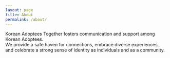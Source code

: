 ```yaml
---
layout: page
title: About
permalink: /about/
---
```

Korean Adoptees Together fosters communication and support among Korean Adoptees.  
We provide a safe haven for connections, embrace diverse experiences,  
and celebrate a strong sense of identity as individuals and as a community.
